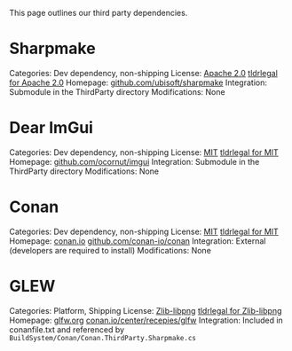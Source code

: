 This page outlines our third party dependencies.
# Sharpmake
Categories: Dev dependency, non-shipping
License: [Apache 2.0](https://github.com/ubisoft/Sharpmake/blob/main/LICENSE.md) [tldrlegal for Apache 2.0](https://www.tldrlegal.com/license/apache-license-2-0-apache-2-0)
Homepage: [github.com/ubisoft/sharpmake](https://github.com/ubisoft/Sharpmake)
Integration: Submodule in the ThirdParty directory
Modifications: None

# Dear ImGui
Categories: Dev dependency, non-shipping
License: [MIT](https://github.com/ocornut/imgui/blob/master/LICENSE.txt) [tldrlegal for MIT](https://www.tldrlegal.com/license/mit-license)
Homepage: [github.com/ocornut/imgui](https://github.com/ocornut/imgui)
Integration: Submodule in the ThirdParty directory
Modifications: None

# Conan 
Categories: Dev dependency, non-shipping
License: [MIT](https://github.com/conan-io/conan/blob/release/2.0/LICENSE.md) [tldrlegal for MIT](https://www.tldrlegal.com/license/mit-license)
Homepage: [conan.io](https://conan.io) [github.com/conan-io/conan](https://github.com/conan-io/conan)
Integration: External (developers are required to install)
Modifications: None

# GLEW
Categories: Platform, Shipping
License: [Zlib-libpng](https://www.glfw.org/license.html) [tldrlegal for Zlib-libpng](https://www.tldrlegal.com/license/zlib-libpng-license-zlib)
Homepage: [glfw.org](https://www.glfw.org/) [conan.io/center/recepies/glfw](https://conan.io/center/recipes/glfw?version=3.3.8) 
Integration: Included in conanfile.txt and referenced by `BuildSystem/Conan/Conan.ThirdParty.Sharpmake.cs`